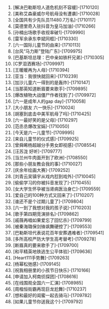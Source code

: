 
1. [解决巴勒斯坦人道危机刻不容缓]-[1710120]
1. [美称艾森豪威尔号航母没有遭袭]-[1710028]
1. [全国共有少先队员11480.7万名]-[1710117]
1. [莫德里奇入驻抖音为皇马加油]-[1710266]
1. [孙楠出场歌手收视率破1]-[1709990]
1. [雷军余承东李斌同框]-[1710330]
1. [六一国际儿童节的由来]-[1710113]
1. [台风“马力斯”登陆广东]-[1709975]
1. [巴基斯坦总理：巴中亲如铁杆兄弟]-[1710305]
1. [C罗泪洒赛场]-[1709997]
1. [王暖暖再为人母]-[1710394]
1. [亚当：我很快就回来]-[1710239]
1. [加沙儿童六一得到的是轰炸]-[1710147]
1. [当那英知道断眉要来歌手]-[1709895]
1. [爆改植物大战僵尸作者找到了]-[1709972]
1. [六一是成年人的gap day]-[1710058]
1. [大小朋友 六一快乐]-[1710024]
1. [胡塞到底击中美军航母了吗]-[1710425]
1. [六一最好笑的是父母]-[1710297]
1. [范丞丞爆改宝娟]-[1710050]
1. [今天是六一儿童节]-[1709995]
1. [来自儿童节的仪式感]-[1709925]
1. [曾舜晞杨超越分手男女即视感]-[1708554]
1. [汪苏泷 好听]-[1709777]
1. [当兰州牛肉面开到了欧洲]-[1708550]
1. [那些小朋友教会我的事]-[1710027]
1. [庆余年绘画大赛]-[1709252]
1. [刘青云吴镇宇从戏内怼到戏外]-[1710045]
1. [偷偷学习的你被抖音发现了]-[1710455]
1. [女大学生怀孕被当肾病医治身亡]-[1709559]
1. [爱自己的100种方式又回来了]-[1710207]
1. [谁还不是个过期儿童了]-[1709804]
1. [六一到了我想对我的孩子说]-[1710203]
1. [歌手第四期竞演排名]-[1709862]
1. [戚薇再唱如果爱忘了回忆杀]-[1709799]
1. [被秦海璐保剑锋飒舞硬控了]-[1709553]
1. [巴勒斯坦代表说花百年安葬遇难者]-[1709541]
1. [多所高校严防大学生高考替考]-[1709278]
1. [断眉真的要来歌手了]-[1709700]
1. [和平精英地铁逃生公平体验]-[1709636]
1. [Heart111手势舞]-[1709263]
1. [杨幂松弛感]-[1709145]
1. [祝我相册里的小孩节日快乐]-[1710166]
1. [申请加入柯南侦探团]-[1708616]
1. [在线围观全国六一汇演]-[1708985]
1. [周楷恒街霸再现巨龙尬舞]-[1710237]
1. [想和最好的闺蜜一起去骑马]-[1709782]
1. [如果儿童节你送我这个]-[1709792]